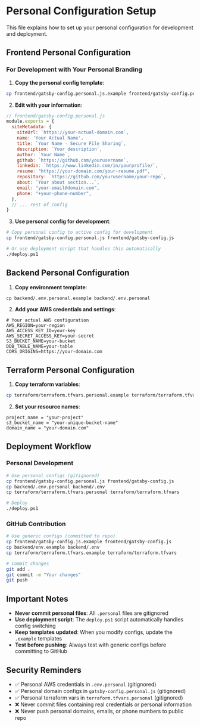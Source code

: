 # Personal Configuration Setup

This file explains how to set up your personal configuration for development and deployment.

## Frontend Personal Configuration

### For Development with Your Personal Branding

1. **Copy the personal config template**:
```bash
cp frontend/gatsby-config.personal.js.example frontend/gatsby-config.personal.js
```

2. **Edit with your information**:
```javascript
// frontend/gatsby-config.personal.js
module.exports = {
  siteMetadata: {
    siteUrl: `https://your-actual-domain.com`,
    name: 'Your Actual Name',
    title: `Your Name - Secure File Sharing`,
    description: `Your description`,
    author: `Your Name`,
    github: `https://github.com/yourusername`,
    linkedin: `https://www.linkedin.com/in/yourprofile/`,
    resume: "https://your-domain.com/your-resume.pdf",
    repository: `https://github.com/yourusername/your-repo`,
    about: `Your about section...`,
    email: "your-email@domain.com",
    phone: "+your-phone-number",
  },
  // ... rest of config
}
```

3. **Use personal config for development**:
```bash
# Copy personal config to active config for development
cp frontend/gatsby-config.personal.js frontend/gatsby-config.js

# Or use deployment script that handles this automatically
./deploy.ps1
```

## Backend Personal Configuration

1. **Copy environment template**:
```bash
cp backend/.env.personal.example backend/.env.personal
```

2. **Add your AWS credentials and settings**:
```env
# Your actual AWS configuration
AWS_REGION=your-region
AWS_ACCESS_KEY_ID=your-key
AWS_SECRET_ACCESS_KEY=your-secret
S3_BUCKET_NAME=your-bucket
DDB_TABLE_NAME=your-table
CORS_ORIGINS=https://your-domain.com
```

## Terraform Personal Configuration

1. **Copy terraform variables**:
```bash
cp terraform/terraform.tfvars.personal.example terraform/terraform.tfvars.personal
```

2. **Set your resource names**:
```hcl
project_name = "your-project"
s3_bucket_name = "your-unique-bucket-name"
domain_name = "your-domain.com"
```

## Deployment Workflow

### Personal Development
```bash
# Use personal configs (gitignored)
cp frontend/gatsby-config.personal.js frontend/gatsby-config.js
cp backend/.env.personal backend/.env
cp terraform/terraform.tfvars.personal terraform/terraform.tfvars

# Deploy
./deploy.ps1
```

### GitHub Contribution
```bash
# Use generic configs (committed to repo)  
cp frontend/gatsby-config.js.example frontend/gatsby-config.js
cp backend/env.example backend/.env
cp terraform/terraform.tfvars.example terraform/terraform.tfvars

# Commit changes
git add .
git commit -m "Your changes"
git push
```

## Important Notes

- **Never commit personal files**: All `.personal` files are gitignored
- **Use deployment script**: The `deploy.ps1` script automatically handles config switching
- **Keep templates updated**: When you modify configs, update the `.example` templates
- **Test before pushing**: Always test with generic configs before committing to GitHub

## Security Reminders

- ✅ Personal AWS credentials in `.env.personal` (gitignored)
- ✅ Personal domain configs in `gatsby-config.personal.js` (gitignored)  
- ✅ Personal terraform vars in `terraform.tfvars.personal` (gitignored)
- ❌ Never commit files containing real credentials or personal information
- ❌ Never push personal domains, emails, or phone numbers to public repo
